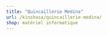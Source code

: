 ```yaml
---
title: "Quincaillerie Medina"
url: /kinshasa/quincaillerie-medina/
shop: matériel informatique
---
```


